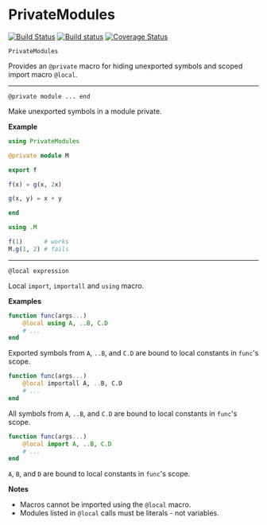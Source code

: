 <!-- Generated by Docile.jl -->

# PrivateModules

[![Build Status](https://travis-ci.org/MichaelHatherly/PrivateModules.jl.svg?branch=master)](https://travis-ci.org/MichaelHatherly/PrivateModules.jl) [![Build status](https://ci.appveyor.com/api/projects/status/4w78oghp9pdqtguy?svg=true)](https://ci.appveyor.com/project/MichaelHatherly/privatemodules-jl) [![Coverage Status](http://codecov.io/github/MichaelHatherly/PrivateModules.jl/coverage.svg?branch=master)](http://codecov.io/github/MichaelHatherly/PrivateModules.jl?branch=master)

<a name="Main.PrivateModules"></a>

```
PrivateModules
```

Provides an `@private` macro for hiding unexported symbols and scoped import macro `@local`.

<hr/>

<a name="PrivateModules.@private"></a>

```
@private module ... end
```

Make unexported symbols in a module private.

**Example**

```julia
using PrivateModules

@private module M

export f

f(x) = g(x, 2x)

g(x, y) = x + y

end

using .M

f(1)      # works
M.g(1, 2) # fails
```

<hr/>

<a name="PrivateModules.@local"></a>

```
@local expression
```

Local `import`, `importall` and `using` macro.

**Examples**

```julia
function func(args...)
    @local using A, ..B, C.D
    # ...
end
```

Exported symbols from `A`, `..B`, and `C.D` are bound to local constants in `func`'s scope.

```julia
function func(args...)
    @local importall A, ..B, C.D
    # ...
end
```

All symbols from `A`, `..B`, and `C.D` are bound to local constants in `func`'s scope.

```julia
function func(args...)
    @local import A, ..B, C.D
    # ...
end
```

`A`, `B`, and `D` are bound to local constants in `func`'s scope.

**Notes**

  * Macros cannot be imported using the `@local` macro.
  * Modules listed in `@local` calls must be literals - not variables.
